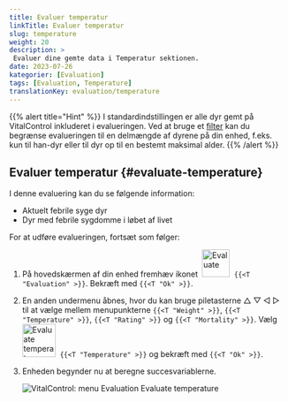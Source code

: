 ```yaml
---
title: Evaluer temperatur
linkTitle: Evaluer temperatur
slug: temperature
weight: 20
description: >
 Evaluer dine gemte data i Temperatur sektionen.
date: 2023-07-26
kategorier: [Evaluation]
tags: [Evaluation, Temperature]
translationKey: evaluation/temperature
---
```

{{% alert title="Hint" %}}
I standardindstillingen er alle dyr gemt på VitalControl inkluderet i evalueringen. Ved at bruge et [filter](../../filter/) kan du begrænse evalueringen til en delmængde af dyrene på din enhed, f.eks. kun til han-dyr eller til dyr op til en bestemt maksimal alder.
{{% /alert %}}

## Evaluer temperatur {#evaluate-temperature}

I denne evaluering kan du se følgende information:
- Aktuelt febrile syge dyr
- Dyr med febrile sygdomme i løbet af livet

For at udføre evalueringen, fortsæt som følger:

1. På hovedskærmen af din enhed fremhæv ikonet &nbsp;<img src="/icons/main/evaluation.svg" width="50" align="bottom" alt="Evaluate" />&nbsp; `{{<T "Evaluation" >}}`. Bekræft med `{{<T "Ok" >}}`.

2. En anden undermenu åbnes, hvor du kan bruge piletasterne △ ▽ ◁ ▷ til at vælge mellem menupunkterne `{{<T "Weight" >}}`, `{{<T "Temperature" >}}`, `{{<T "Rating" >}}` og `{{<T "Mortality" >}}`. Vælg &nbsp;<img src="/icons/evaluation/temperature.svg" width="60" align="bottom" alt="Evaluate temperature" />&nbsp; `{{<T "Temperature" >}}` og bekræft med `{{<T "Ok" >}}`.

3. Enheden begynder nu at beregne succesvariablerne.

   ![VitalControl: menu Evaluation Evaluate temperature](../images/temperature.png "Evaluate temperature")
